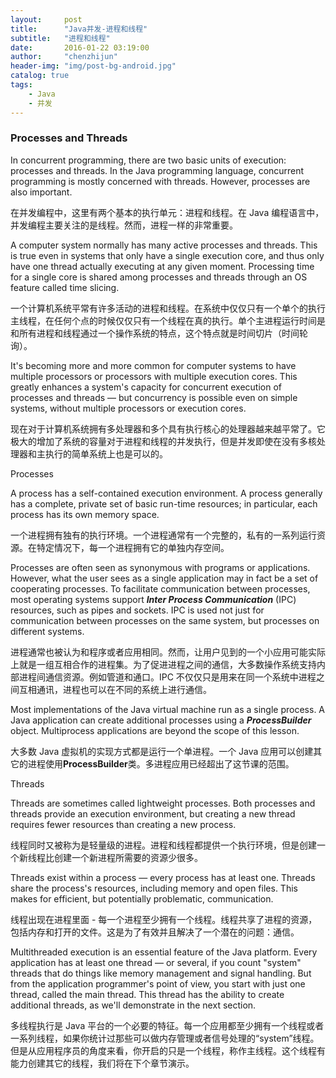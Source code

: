 ```yaml
---
layout:     post
title:      "Java并发-进程和线程"
subtitle:   "进程和线程"
date:       2016-01-22 03:19:00
author:     "chenzhijun"
header-img: "img/post-bg-android.jpg"
catalog: true
tags:
    - Java
    - 并发
---
```


### Processes and Threads

In concurrent programming, there are two basic units of execution: processes and threads. In the Java programming language, concurrent programming is mostly concerned with threads. However, processes are also important.

在并发编程中，这里有两个基本的执行单元：进程和线程。在 Java 编程语言中，并发编程主要关注的是线程。然而，进程一样的非常重要。

A computer system normally has many active processes and threads. This is true even in systems that only have a single execution core, and thus only have one thread actually executing at any given moment. Processing time for a single core is shared among processes and threads through an OS feature called time slicing.

一个计算机系统平常有许多活动的进程和线程。在系统中仅仅只有一个单个的执行主线程，在任何个点的时候仅仅只有一个线程在真的执行。单个主进程运行时间是和所有进程和线程通过一个操作系统的特点，这个特点就是时间切片（时间轮询）。

It's becoming more and more common for computer systems to have multiple processors or processors with multiple execution cores. This greatly enhances a system's capacity for concurrent execution of processes and threads — but concurrency is possible even on simple systems, without multiple processors or execution cores.

现在对于计算机系统拥有多处理器和多个具有执行核心的处理器越来越平常了。它极大的增加了系统的容量对于进程和线程的并发执行，但是并发即使在没有多核处理器和主执行的简单系统上也是可以的。

Processes

A process has a self-contained execution environment. A process generally has a complete, private set of basic run-time resources; in particular, each process has its own memory space.

一个进程拥有独有的执行环境。一个进程通常有一个完整的，私有的一系列运行资源。在特定情况下，每一个进程拥有它的单独内存空间。

Processes are often seen as synonymous with programs or applications. However, what the user sees as a single application may in fact be a set of cooperating processes. To facilitate communication between processes, most operating systems support ___Inter Process Communication___ (IPC) resources, such as pipes and sockets. IPC is used not just for communication between processes on the same system, but processes on different systems.

进程通常也被认为和程序或者应用相同。然而，让用户见到的一个小应用可能实际上就是一组互相合作的进程集。为了促进进程之间的通信，大多数操作系统支持内部进程间通信资源。例如管道和通口。IPC 不仅仅只是用来在同一个系统中进程之间互相通讯，进程也可以在不同的系统上进行通信。

Most implementations of the Java virtual machine run as a single process. A Java application can create additional processes using a ___ProcessBuilder___ object. Multiprocess applications are beyond the scope of this lesson.

大多数 Java 虚拟机的实现方式都是运行一个单进程。一个 Java 应用可以创建其它的进程使用<strong>ProcessBuilder</strong>类。多进程应用已经超出了这节课的范围。

Threads

Threads are sometimes called lightweight processes. Both processes and threads provide an execution environment, but creating a new thread requires fewer resources than creating a new process.

线程同时又被称为是轻量级的进程。进程和线程都提供一个执行环境，但是创建一个新线程比创建一个新进程所需要的资源少很多。

Threads exist within a process — every process has at least one. Threads share the process's resources, including memory and open files. This makes for efficient, but potentially problematic, communication.

线程出现在进程里面 - 每一个进程至少拥有一个线程。线程共享了进程的资源，包括内存和打开的文件。这是为了有效并且解决了一个潜在的问题：通信。

Multithreaded execution is an essential feature of the Java platform. Every application has at least one thread — or several, if you count "system" threads that do things like memory management and signal handling. But from the application programmer's point of view, you start with just one thread, called the main thread. This thread has the ability to create additional threads, as we'll demonstrate in the next section.

多线程执行是 Java 平台的一个必要的特征。每一个应用都至少拥有一个线程或者一系列线程，如果你统计过那些可以做内存管理或者信号处理的“system”线程。但是从应用程序员的角度来看，你开启的只是一个线程，称作主线程。这个线程有能力创建其它的线程，我们将在下个章节演示。




